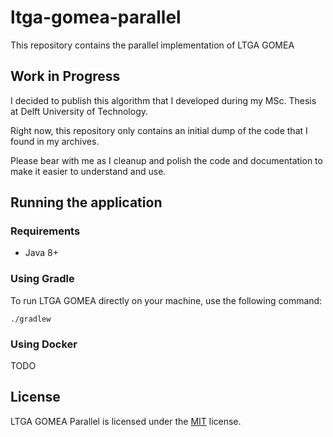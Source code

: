 # ltga-gomea-parallel
This repository contains the parallel implementation of LTGA GOMEA

## Work in Progress

I decided to publish this algorithm that I developed during my MSc. Thesis at Delft University of Technology.

Right now, this repository only contains an initial dump of the code that I found in my archives. 

Please bear with me as I cleanup and polish the code and documentation to make it easier to understand and use.

## Running the application

### Requirements

* Java 8+

### Using Gradle
To run LTGA GOMEA directly on your machine, use the following command:

```shell
./gradlew
```

### Using Docker

TODO

## License

LTGA GOMEA Parallel is licensed under the [MIT](LICENSE) license.
